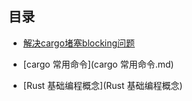 ## 目录 

- [解决cargo堵塞blocking问题](解决cargo堵塞blocking问题.md) 

- [cargo 常用命令](cargo 常用命令.md) 

- [Rust 基础编程概念](Rust 基础编程概念) 